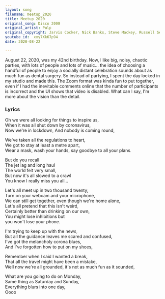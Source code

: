 ```yaml
---
layout: song
filename: meetup_2020
title: Meetup 2020
original_song: Disco 2000
original_artist: Pulp
original_copyright: Jarvis Cocker, Nick Banks, Steve Mackey, Russell Senior, Candida Doyle and Mark Webber
youtube_id:  xxy7Xk67p94
date: 2020-08-22

---
```


August 22, 2020, was my 42nd birthday. Now, I like big, noisy, chaotic parties, with lots of people and lots of music... the idea of choosing a handful of people to enjoy a socially distant celebration sounds about as much fun as dental surgery. So instead of partying, I spent the day locked in my studio and made this. The Zoom format was kinda fun to put together, even if I had the inevitable comments online that the number of participants is incorrect and the UI shows that video is disabled. What can I say, I'm more about the vision than the detail.

### Lyrics  

Oh we were all looking for things to inspire us,  
When it was all shut down by coronavirus,  
Now we're in lockdown, And nobody is coming round,  

We've taken all the regulations to heart,  
We got to stay at least a metre apart,  
Wear a mask, wash your hands, say goodbye to all your plans.  

But do you recall  
The jet lag and long haul  
The world felt very small,  
But now it's all slowed to a crawl  
You know I really miss you all...   

Let's all meet up in two thousand twenty,  
Turn on your webcam and your microphone,  
We can still get together, even though we're home alone,  
Let's all pretend that this isn't weird,  
Certainly better than drinking on our own,  
You might lose inhibitions but   
you won't lose your phone.  

I'm trying to keep up with the news,  
But all the guidance leaves me scared and confused,  
I've got the melancholy corona blues,  
And I've forgotten how to put on my shoes,  

Remember when I said I wanted a break,  
That all the travel might have been a mistake,  
Well now we're all grounded, it's not as much fun as it sounded,  

What are you going to do on Monday,  
Same thing as Saturday and Sunday,  
Everything blurs into one day,  
Oooo  